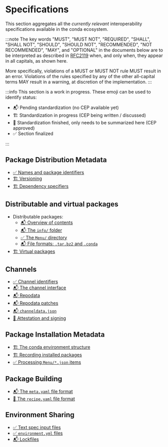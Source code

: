 # Specifications

This section aggregates all the _currently relevant_ interoperability specifications available in the conda ecosystem.

:::note
The key words "MUST", "MUST NOT", "REQUIRED", "SHALL", "SHALL NOT", "SHOULD", "SHOULD NOT", "RECOMMENDED", "NOT RECOMMENDED", "MAY", and "OPTIONAL" in the documents below are to be interpreted as described in [RFC2119](https://www.ietf.org/rfc/rfc2119.txt) when, and only when, they appear in all capitals, as shown here.

More specifically, violations of a MUST or MUST NOT rule MUST result in an error. Violations of the rules specified by any of the other all-capital terms MAY result in a warning, at discretion of the implementation.
:::

:::info
This section is a work in progress. These emoji can be used to identify status:

- 📬 Pending standardization (no CEP available yet)
- 🏗️ Standardization in progress (CEP being written / discussed)
- 📝 Standardization finished, only needs to be summarized here (CEP approved)
- ✅ Section finalized

:::

## Package Distribution Metadata

- [✅ Names and package identifiers](./specifications/distribution/package-identifiers.md)
- [🏗️ Versioning](./specifications/distribution/version.md)
- [🏗️ Dependency specifiers](./specifications/distribution/dependency-specifiers.md)

## Distributable and virtual packages

- Distributable packages:
  - [📬 Overview of contents](./specifications/packages/contents.md)
  - [📬 The `info/` folder](./specifications/packages/info.md)
  - [✅ The `Menu/` directory](./specifications/packages/menu.md)
  - [📬 File formats: `.tar.bz2` and `.conda`](./specifications/packages/file-formats.md)
- [🏗️ Virtual packages](./specifications/virtual-packages.md)

## Channels

- [✅ Channel identifiers](./specifications/channels/channel-identifiers.md)
- [📬 The channel interface](./specifications/channels/channel-interface.md)
- [📬 Repodata](./specifications/channels/repodata.md)
- [📬 Repodata patches](./specifications/channels/repodata-patches.md)
- [📬 `channeldata.json`](./specifications/channels/channeldata.md)
- [📝 Attestation and signing](./specifications/channels/package-signing.md)

## Package Installation Metadata

- [🏗️ The conda environment structure](./specifications/installation/environments.md)
- [🏗️ Recording installed packages](./specifications/installation/installed-records.md)
- [✅ Processing `Menu/*.json` items](./specifications/installation/menu.md)

## Package Building

- [📬 The `meta.yaml` file format](./specifications/building/meta-yaml.md)
- [📝 The `recipe.yaml` file format](./specifications/building/recipe-yaml.md)

## Environment Sharing

- [✅ Text spec input files](./specifications/exchange/text-spec.md)
- [✅ `environment.yml` files](./specifications/exchange/environment-yml.md)
- [📬 Lockfiles](./specifications/exchange/lockfiles.md)

